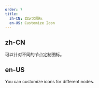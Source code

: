 ```yaml
---
order: 7
title:
  zh-CN: 自定义图标
  en-US: Customize Icon
---
```


## zh-CN

可以针对不同的节点定制图标。

## en-US

You can customize icons for different nodes.

